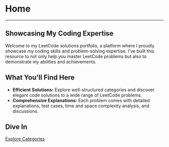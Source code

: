 # Home

---

## Showcasing My Coding Expertise

Welcome to my LeetCode solutions portfolio, a platform where I proudly showcase my coding skills and problem-solving expertise. I've built this resource to not only help you master LeetCode problems but also to demonstrate my abilities and achievements.

## What You'll Find Here
- **Efficient Solutions:** Explore well-structured categories and discover elegant code solutions to a wide range of LeetCode problems.
- **Comprehensive Explanations:** Each problem comes with detailed explanations, test cases, time and space complexity analysis, and discussions.

## Dive In

[Explore Categories](categories.md)
